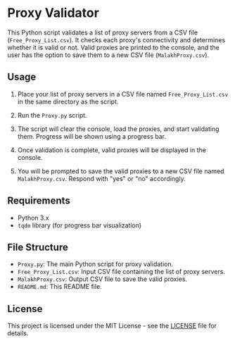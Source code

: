 # Proxy Validator

This Python script validates a list of proxy servers from a CSV file (`Free_Proxy_List.csv`). It checks each proxy's connectivity and determines whether it is valid or not. Valid proxies are printed to the console, and the user has the option to save them to a new CSV file (`MalakhProxy.csv`).

## Usage

1. Place your list of proxy servers in a CSV file named `Free_Proxy_List.csv` in the same directory as the script.

2. Run the `Proxy.py` script.

3. The script will clear the console, load the proxies, and start validating them. Progress will be shown using a progress bar.

4. Once validation is complete, valid proxies will be displayed in the console.

5. You will be prompted to save the valid proxies to a new CSV file named `MalakhProxy.csv`. Respond with "yes" or "no" accordingly.

## Requirements

- Python 3.x
- `tqdm` library (for progress bar visualization)

## File Structure

- `Proxy.py`: The main Python script for proxy validation.
- `Free_Proxy_List.csv`: Input CSV file containing the list of proxy servers.
- `MalakhProxy.csv`: Output CSV file to save the valid proxies.
- `README.md`: This README file.

## License

This project is licensed under the MIT License - see the [LICENSE](LICENSE) file for details.
